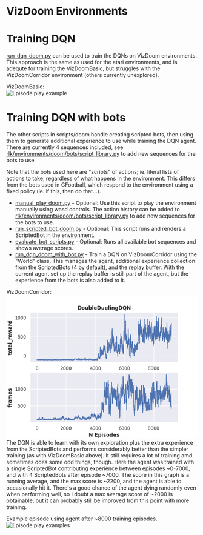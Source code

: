 # VizDoom Environments

# Training DQN
[run_dqn_doom.py](scripts/run_dqn_doom.py) can be used to train the DQNs on VizDoom environments. This approach is the same as used for the atari environments, and is adequte for training the VizDoomBasic, but struggles with the VizDoomCorridor environment (others currently unexplored). 

VizDoomBasic:   
![Episode play example](../../images/DQNAgentDoom.gif)

# Training DQN with bots
The other scripts in scripts/doom handle creating scripted bots, then using them to generate additional experience to use while training the DQN agent. There are currently 4 sequences included, see [rlk/environments/doom/bots/script_library.py](rlk/environments/doom/bots/script_library.py) to add new sequences for the bots to use. 

Note that the bots used here are "scripts" of actions; ie. literal lists of actions to take, regardless of what happens in the environment. This differs from the bots used in GFootball, which respond to the environment using a fixed policy (ie. if this, then do that...).   

 - [manual_play_doom.py](scripts/doom/manual_play_doom.py) - Optional: Use this script to play the environment manually using wasd controls. The action history can be added to [rlk/environments/doom/bots/script_library.py](rlk/environments/doom/bots/script_library.py) to add new sequences for the bots to use.  
 - [run_scripted_bot_doom.py](scripts/doom/run_scripted_bot_doom.py) - Optional: This script runs and renders a ScriptedBot in the environment.
 - [evaluate_bot_scripts.py](scripts/doom/evaluate_bot_scripts.py) - Optional: Runs all available bot sequences and shows average scores.
 - [run_dqn_doom_with_bot.py](scripts/doom/run_dqn_doom_with_bot.py) - Train a DQN on VizDoomCorridor using the "World" class. This manages the agent, additional experience collection from the ScriptedBots (4 by default), and the replay buffer. With the current agent set up the replay buffer is still part of the agent, but the experience from the bots is also added to it.  


VizDoomCorridor:
![Current performance](../../images/DDDQN_doom_corridor_at_10k.png)  
The DQN is able to learn with its own exploration plus the extra experience from the ScriptedBots and performs considerably better than the simpler training (as with VizDoomBasic above). It still requires a lot of training amd sometimes does some odd things, though. Here the agent was trained with a single ScriptedBot contributing experience between episodes ~0-7000, and with 4 ScriptedBots after episode ~7000. The score in this graph is a running average, and the max score is ~2200, and the agent is able to occasionally hit it. There's a good chance of the agent dying randomly even when performing well, so I doubt a max average score of ~2000 is obtainable, but it can probably still be improved from this point with more training.  

Example episode using agent after ~8000 training episodes.  
![Episode play examples](../../images/DDQN_doom_corridor_example_at_8k.gif)  
